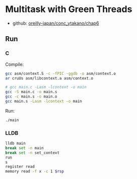 # Multitask with Green Threads

- github: [oreilly-japan/conc_ytakano/chap6](https://github.com/oreilly-japan/conc_ytakano/tree/main/chap6)

## Run

### C

Compile:

```bash
gcc asm/context.S -c -fPIC -ggdb -o asm/context.o
ar cruUs asm/libcontext.a asm/context.o

# gcc main.c -Lasm -lcontext -o main
gcc -S main.c -o main.s
gcc -c main.s -o main.o
gcc main.s -Lasm -lcontext -o main
```

Run:

```bash
./main
```

### LLDB

```bash
lldb main
break set -n main
break set -n set_context
run
s
register read
memory read -f x -c 1 $rsp
```

